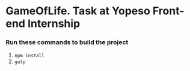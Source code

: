# GameOfLife. Task at Yopeso Front-end Internship
### Run these commands to build the project
1. `npm install`
2. `gulp`
